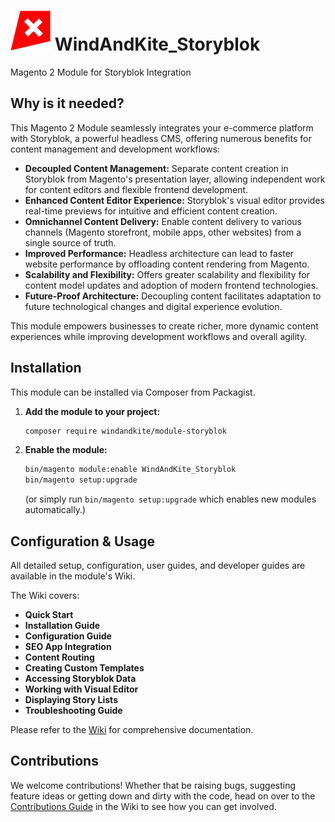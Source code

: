 # ![image logo](docs/favicon.svg) WindAndKite_Storyblok

Magento 2 Module for Storyblok Integration

## Why is it needed?

This Magento 2 Module seamlessly integrates your e-commerce platform with Storyblok, a powerful headless CMS, offering numerous benefits for content management and development workflows:

* **Decoupled Content Management:** Separate content creation in Storyblok from Magento's presentation layer, allowing independent work for content editors and flexible frontend development.
* **Enhanced Content Editor Experience:** Storyblok's visual editor provides real-time previews for intuitive and efficient content creation.
* **Omnichannel Content Delivery:** Enable content delivery to various channels (Magento storefront, mobile apps, other websites) from a single source of truth.
* **Improved Performance:** Headless architecture can lead to faster website performance by offloading content rendering from Magento.
* **Scalability and Flexibility:** Offers greater scalability and flexibility for content model updates and adoption of modern frontend technologies.
* **Future-Proof Architecture:** Decoupling content facilitates adaptation to future technological changes and digital experience evolution.

This module empowers businesses to create richer, more dynamic content experiences while improving development workflows and overall agility.

## Installation

This module can be installed via Composer from Packagist.

1.  **Add the module to your project:**
    ```bash
    composer require windandkite/module-storyblok
    ```

2.  **Enable the module:**
    ```bash
    bin/magento module:enable WindAndKite_Storyblok
    bin/magento setup:upgrade
    ```
    (or simply run `bin/magento setup:upgrade` which enables new modules automatically.)

## Configuration & Usage

All detailed setup, configuration, user guides, and developer guides are available in the module's Wiki.

The Wiki covers:
* **Quick Start**
* **Installation Guide**
* **Configuration Guide**
* **SEO App Integration**
* **Content Routing**
* **Creating Custom Templates**
* **Accessing Storyblok Data**
* **Working with Visual Editor**
* **Displaying Story Lists**
* **Troubleshooting Guide**

Please refer to the [Wiki](https://github.com/windandkite/storyblok/wiki) for comprehensive documentation.

## Contributions

We welcome contributions! Whether that be raising bugs, suggesting feature ideas or getting down and dirty with the code, head on over to the [Contributions Guide](https://github.com/windandkite/storyblok/wiki/Contribution-Guide) in the Wiki to see how you can get involved.
